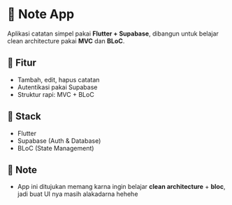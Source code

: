 # 📝 Note App

Aplikasi catatan simpel pakai **Flutter + Supabase**, dibangun untuk belajar clean architecture pakai **MVC** dan **BLoC**.

## 🚀 Fitur
- Tambah, edit, hapus catatan
- Autentikasi pakai Supabase
- Struktur rapi: MVC + BLoC

## 🧱 Stack
- Flutter
- Supabase (Auth & Database)
- BLoC (State Management)

## 📝 Note
- App ini ditujukan memang karna ingin belajar **clean architecture** + **bloc**, jadi buat UI nya masih alakadarna hehehe
